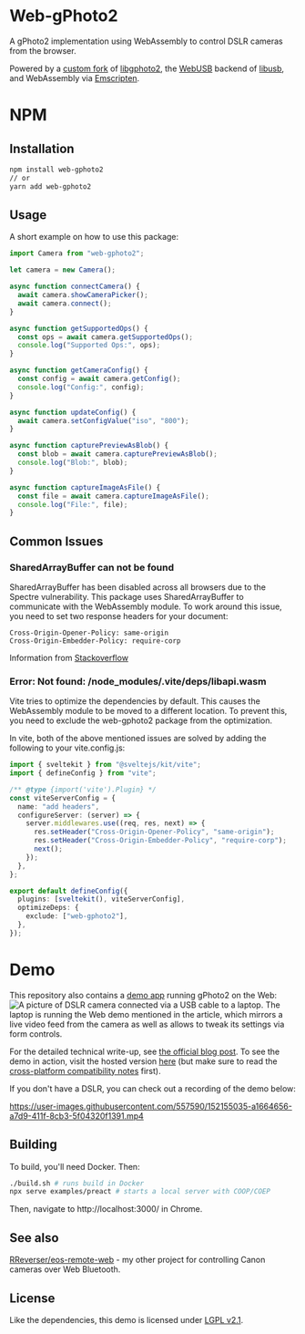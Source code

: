 # Web-gPhoto2

A gPhoto2 implementation using WebAssembly to control DSLR cameras from the browser.

Powered by a [custom fork](https://github.com/RReverser/libgphoto2) of [libgphoto2](https://github.com/gphoto/libgphoto2), the [WebUSB](https://github.com/WICG/webusb) backend of [libusb](https://github.com/libusb/libusb), and WebAssembly via [Emscripten](https://emscripten.org/).

# NPM

## Installation

```bash
npm install web-gphoto2
// or
yarn add web-gphoto2
```

## Usage

A short example on how to use this package:

```ts
import Camera from "web-gphoto2";

let camera = new Camera();

async function connectCamera() {
  await camera.showCameraPicker();
  await camera.connect();
}

async function getSupportedOps() {
  const ops = await camera.getSupportedOps();
  console.log("Supported Ops:", ops);
}

async function getCameraConfig() {
  const config = await camera.getConfig();
  console.log("Config:", config);
}

async function updateConfig() {
  await camera.setConfigValue("iso", "800");
}

async function capturePreviewAsBlob() {
  const blob = await camera.capturePreviewAsBlob();
  console.log("Blob:", blob);
}

async function captureImageAsFile() {
  const file = await camera.captureImageAsFile();
  console.log("File:", file);
}
```

## Common Issues

### SharedArrayBuffer can not be found

SharedArrayBuffer has been disabled across all browsers due to the Spectre vulnerability. This package uses SharedArrayBuffer to communicate with the WebAssembly module. To work around this issue, you need to set two response headers for your document:

```
Cross-Origin-Opener-Policy: same-origin
Cross-Origin-Embedder-Policy: require-corp
```

Information from [Stackoverflow](https://stackoverflow.com/questions/64650119/react-error-sharedarraybuffer-is-not-defined-in-firefox)

### Error: Not found: /node_modules/.vite/deps/libapi.wasm

Vite tries to optimize the dependencies by default. This causes the WebAssembly module to be moved to a different location. To prevent this, you need to exclude the web-gphoto2 package from the optimization.

In vite, both of the above mentioned issues are solved by adding the following to your vite.config.js:

```ts
import { sveltekit } from "@sveltejs/kit/vite";
import { defineConfig } from "vite";

/** @type {import('vite').Plugin} */
const viteServerConfig = {
  name: "add headers",
  configureServer: (server) => {
    server.middlewares.use((req, res, next) => {
      res.setHeader("Cross-Origin-Opener-Policy", "same-origin");
      res.setHeader("Cross-Origin-Embedder-Policy", "require-corp");
      next();
    });
  },
};

export default defineConfig({
  plugins: [sveltekit(), viteServerConfig],
  optimizeDeps: {
    exclude: ["web-gphoto2"],
  },
});
```

# Demo

This repository also contains a [demo app](https://web.dev/porting-libusb-to-webusb/) running gPhoto2 on the Web:
![A picture of DSLR camera connected via a USB cable to a laptop. The laptop is running the Web demo mentioned in the article, which mirrors a live video feed from the camera as well as allows to tweak its settings via form controls.](https://web-dev.imgix.net/image/9oK23mr86lhFOwKaoYZ4EySNFp02/MR4YGRvl0Z9AWT6vv3sQ.jpg?auto=format&w=1600)

For the detailed technical write-up, see [the official blog post](https://web.dev/porting-libusb-to-webusb/). To see the demo in action, visit the hosted version [here](https://web-gphoto2.rreverser.com/) (but make sure to read the [cross-platform compatibility notes](https://web.dev/porting-libusb-to-webusb/#important-cross-platform-compatibility-notes) first).

If you don't have a DSLR, you can check out a recording of the demo below:

https://user-images.githubusercontent.com/557590/152155035-a1664656-a7d9-411f-8cb3-5f04320f1391.mp4

## Building

To build, you'll need Docker. Then:

```bash
./build.sh # runs build in Docker
npx serve examples/preact # starts a local server with COOP/COEP
```

Then, navigate to http://localhost:3000/ in Chrome.

## See also

[RReverser/eos-remote-web](https://github.com/RReverser/eos-remote-web) - my other project for controlling Canon cameras over Web Bluetooth.

## License

Like the dependencies, this demo is licensed under [LGPL v2.1](https://github.com/GoogleChromeLabs/web-gphoto2/blob/main/LICENSE).
